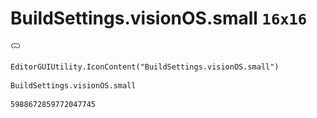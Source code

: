 # BuildSettings.visionOS.small `16x16`
<img src="/img/BuildSettings.visionOS.small.png" width=16 height=16>

``` CSharp
EditorGUIUtility.IconContent("BuildSettings.visionOS.small")
```
```
BuildSettings.visionOS.small
```
```
5988672859772047745
```
